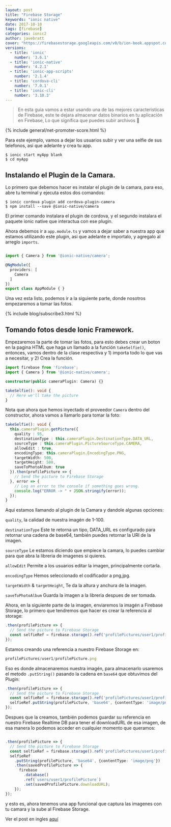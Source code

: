 ```yaml
---
layout: post
title: "Firebase Storage"
keywords: "ionic native"
date: 2017-10-10
tags: [firebase]
categories: ionic2
author: javebratt
cover: "https://firebasestorage.googleapis.com/v0/b/ion-book.appspot.com/o/posts%2F2017-10-10-firebase-storage%2FFirebase%20Storage%20y%20Ionic.png?alt=media&token=71f774a1-7096-41f8-ae02-3f81f29d8466"
versions:
  - title: 'ionic'
    number: '3.6.1'
  - title: 'ionic-native'
    number: '4.2.1'
  - title: 'ionic-app-scripts'
    number: '2.1.4'
  - title: 'cordova-cli'
    number: '7.0.1'
  - title: 'ionic-cli'
    number: '3.10.3'
---
```


> En esta guia vamos a estar usando una de las mejores caracteristicas de Firebase, este te dejara almacenar datos binarios en tu aplicación en Firebase, Lo que significa que puedes subir archivos 🙂
<!--summary-->

<amp-img width="810" height="450" layout="responsive" src="https://firebasestorage.googleapis.com/v0/b/ion-book.appspot.com/o/posts%2F2017-10-10-firebase-storage%2FFirebase%20Storage%20y%20Ionic.png?alt=media&token=71f774a1-7096-41f8-ae02-3f81f29d8466" alt="Firebase Storage"></amp-img>

{% include general/net-promoter-score.html %} 

Para este ejemplo, vamos a dejar los usuarios subir y ver una selfie de sus telefonos, asi que adelante y crea tu app.

````
$ ionic start myApp blank
$ cd myApp
````

## Instalando el Plugin de la Camara.

Lo primero que debemos hacer es instalar el plugin de la camara, para eso, abre tu terminal y ejecuta estos dos comandos:

````
$ ionic cordova plugin add cordova-plugin-camera
$ npm install --save @ionic-native/camera
````

El primer comando instalara el plugin de cordova, y el segundo instalara el paquete ionic native que interactua con ese plugin.

Ahora debemos ir a ```app.module.ts``` y vamos a dejar saber a nuestra app que estamos utilizando este plugin, asi que adelante e importalo, y agregalo al arreglo ```imports```.

````ts

import { Camera } from '@ionic-native/camera';

@NgModule({
  providers: [
    Camera
  ]
})
export class AppModule { }

````

Una vez esta listo, podemos ir a la siguiente parte, donde nosotros empezaremos a tomar las fotos.

{% include blog/subscribe3.html %}

## Tomando fotos desde Ionic Framework.

Empezaremos la parte de tomar las fotos, para esto debes crear un boton en la pagina HTML que haga un llamado a la función ```takeSelfie()```, entonces, vamos dentro de la clase respectiva y 1) importa todo lo que vas a necesitar, y 2) Crea la función.

````ts
import firebase from 'firebase';
import { Camera } from '@ionic-native/camera';

constructor(public cameraPlugin: Camera) {}

takeSelfie(): void {
  // Here we'll take the picture
}
````

Nota que ahora que hemos inyectado el proveedor ```Camera``` dentro del constructor, ahora vamos a llamarlo para tomar la foto:

````ts
takeSelfie(): void {
  this.cameraPlugin.getPicture({
    quality : 95,
    destinationType : this.cameraPlugin.DestinationType.DATA_URL,
    sourceType : this.cameraPlugin.PictureSourceType.CAMERA,
    allowEdit : true,
    encodingType: this.cameraPlugin.EncodingType.PNG,
    targetWidth: 500,
    targetHeight: 500,
    saveToPhotoAlbum: true
  }).then(profilePicture => {
    // Send the picture to Firebase Storage
  }, error => {
    // Log an error to the console if something goes wrong.
    console.log("ERROR -> " + JSON.stringify(error));
  });
}
````

Aqui estamos llamando al plugin de la Camara y dandole algunas opciones:

```quality```, la calidad de nuestra imagén de 1-100.

```destinationType``` Este te retorna un tipo, DATA_URL es configurado para retornar una cadena de base64, también puedes retornar la URI de la imagen. 

```sourceType``` Le estamos diciendo que empiece la camara, lo puedes cambiar para que abra la libreria de imagenes si quieres.

```allowEdit``` Permite a los usuarios editar la imagen, principalmente cortarla.

```encodingType``` Hemos seleccionado el codificador a png,jpg.

```targetWidth``` & ```targetHeight```, Te da la altura y anchura de la imagen.

```saveToPhotoAlbum``` Guarda la imagen a la libreria despues de ser tomada.

Ahora, en la siguiente parte de la imagen, enviaremos la imagén a Firebase Storage, lo primero que tendremos que hacer es crear la referencia al storage:

````ts
.then(profilePicture => {
  // Send the picture to Firebase Storage
  const selfieRef = firebase.storage().ref('profilePictures/user1/profilePicture.png');
});
````
Estamos creando una referencia a nuestro Firebase Storage en:

````ts
profilePictures/user1/profilePicture.png
````
Eso es donde almacenaremos nuestra imagén, para almacenarlo usaremos el metodo ```.putString()``` pasando la cadena en ```base64``` que obtuvimos del Plugin:

````ts
.then(profilePicture => {
  // Send the picture to Firebase Storage
  const selfieRef = firebase.storage().ref('profilePictures/user1/profilePicture.png');
  selfieRef.putString(profilePicture, 'base64', {contentType: 'image/png'});
});
````

Despues que la creamos, también podemos guardar su referencia en nuestro Firebase Realtime DB para tener el downloadURL de esa imagen, de esa manera lo podemos acceder en cualquier momento que queramos:

````ts

.then(profilePicture => {
  // Send the picture to Firebase Storage
  const selfieRef = firebase.storage().ref('profilePictures/user1/profilePicture.png');
  selfieRef
    .putString(profilePicture, 'base64', {contentType: 'image/png'})
    .then(savedProfilePicture => {
      firebase
        .database()
        .ref(`users/user1/profilePicture`)
        .set(savedProfilePicture.downloadURL);
    });
});

````

y esto es,  ahora tenemos una app funcional que captura las imagenes con tu camara y la sube al Firebase Storage.

Ver el post en ingles [aquí](https://javebratt.com/firebase-storage-ionic-camera/)